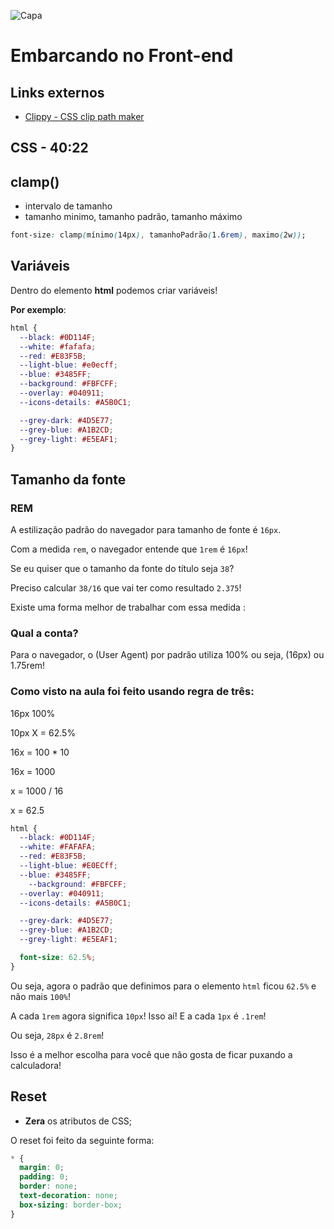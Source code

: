 ![Capa](./assets/capa.svg)
# Embarcando no Front-end

## Links externos
- [Clippy - CSS clip path maker](http://bennettfeely.com/clippy)
## CSS - 40:22

## clamp()

- intervalo de tamanho
- tamanho minimo, tamanho padrão, tamanho máximo

```css
font-size: clamp(mínimo(14px), tamanhoPadrão(1.6rem), maximo(2w));
```

## Variáveis

Dentro do elemento **html** podemos criar variáveis!

**Por exemplo**:

```css
html {
  --black: #0D114F;
  --white: #fafafa;
  --red: #E83F5B;
  --light-blue: #e0ecff;
  --blue: #3485FF;
  --background: #FBFCFF;
  --overlay: #040911;
  --icons-details: #A5B0C1;

  --grey-dark: #4D5E77;
  --grey-blue: #A1B2CD;
  --grey-light: #E5EAF1;
}
```

## Tamanho da fonte

### REM

A estilização padrão do navegador para tamanho de fonte é `16px`.

Com a medida `rem`,  o navegador entende que `1rem` é `16px`!

Se eu quiser que o tamanho da fonte do título seja `38`?

Preciso calcular `38/16` que vai ter como resultado `2.375`!

Existe uma forma melhor de trabalhar com essa medida :

### Qual a conta?

Para o navegador, o (User Agent) por padrão utiliza 100% ou seja, (16px) ou 1.75rem!

### Como visto na aula foi feito usando regra de três:

16px 100%

10px  X = 62.5%

16x = 100 * 10

16x = 1000

x = 1000 / 16

x = 62.5

```css
html {
  --black: #0D114F;
  --white: #FAFAFA;
  --red: #E83F5B;
  --light-blue: #E0ECff;
  --blue: #3485FF; 
	--background: #FBFCFF;
  --overlay: #040911;
  --icons-details: #A5B0C1;

  --grey-dark: #4D5E77;
  --grey-blue: #A1B2CD;
  --grey-light: #E5EAF1;

  font-size: 62.5%;
}
```

Ou seja, agora o padrão que definimos para o elemento `html` ficou `62.5%` e não mais `100%`!

A cada `1rem` agora significa `10px`! Isso aí! E a cada `1px` é `.1rem`! 

Ou seja, `28px` é `2.8rem`!

Isso é a melhor escolha para você que não gosta de ficar puxando a calculadora!

## Reset

- **Zera** os atributos de CSS;

O reset foi feito da seguinte forma:

```css
* {
  margin: 0;
  padding: 0;
  border: none;
  text-decoration: none;
  box-sizing: border-box;
}
```